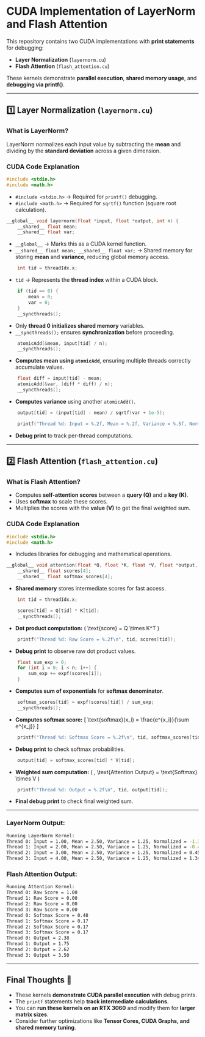 # CUDA Implementation of LayerNorm and Flash Attention

This repository contains two CUDA implementations with **print statements** for debugging:
- **Layer Normalization** (`layernorm.cu`)
- **Flash Attention** (`flash_attention.cu`)

These kernels demonstrate **parallel execution**, **shared memory usage**, and **debugging via printf()**.

---

## 1️⃣ Layer Normalization (`layernorm.cu`)

### **What is LayerNorm?**
LayerNorm normalizes each input value by subtracting the **mean** and dividing by the **standard deviation** across a given dimension.

### **CUDA Code Explanation**

```cpp
#include <stdio.h>
#include <math.h>
```
- `#include <stdio.h>` → Required for `printf()` debugging.
- `#include <math.h>` → Required for `sqrtf()` function (square root calculation).

```cpp
__global__ void layernorm(float *input, float *output, int n) {
    __shared__ float mean;
    __shared__ float var;
```
- `__global__` → Marks this as a CUDA kernel function.
- `__shared__ float mean; __shared__ float var;` → Shared memory for storing **mean** and **variance**, reducing global memory access.

```cpp
    int tid = threadIdx.x;
```
- `tid` → Represents the **thread index** within a CUDA block.

```cpp
    if (tid == 0) {
        mean = 0;
        var = 0;
    }
    __syncthreads();
```
- Only **thread 0 initializes shared memory** variables.
- `__syncthreads();` ensures **synchronization** before proceeding.

```cpp
    atomicAdd(&mean, input[tid] / n);
    __syncthreads();
```
- **Computes mean using `atomicAdd`**, ensuring multiple threads correctly accumulate values.

```cpp
    float diff = input[tid] - mean;
    atomicAdd(&var, (diff * diff) / n);
    __syncthreads();
```
- **Computes variance** using another `atomicAdd()`.

```cpp
    output[tid] = (input[tid] - mean) / sqrtf(var + 1e-5);
```


```cpp
    printf("Thread %d: Input = %.2f, Mean = %.2f, Variance = %.5f, Normalized = %.2f\n", tid, input[tid], mean, var, output[tid]);
```
- **Debug print** to track per-thread computations.

---

## 2️⃣ Flash Attention (`flash_attention.cu`)

### **What is Flash Attention?**
- Computes **self-attention scores** between a **query (Q)** and a **key (K)**.
- Uses **softmax** to scale these scores.
- Multiplies the scores with the **value (V)** to get the final weighted sum.

### **CUDA Code Explanation**

```cpp
#include <stdio.h>
#include <math.h>
```
- Includes libraries for debugging and mathematical operations.

```cpp
__global__ void attention(float *Q, float *K, float *V, float *output, int n) {
    __shared__ float scores[4];
    __shared__ float softmax_scores[4];
```
- **Shared memory** stores intermediate scores for fast access.

```cpp
    int tid = threadIdx.x;

    scores[tid] = Q[tid] * K[tid];
    __syncthreads();
```
- **Dot product computation:** \( \text{score} = Q \times K^T \)

```cpp
    printf("Thread %d: Raw Score = %.2f\n", tid, scores[tid]);
```
- **Debug print** to observe raw dot product values.

```cpp
    float sum_exp = 0;
    for (int i = 0; i < n; i++) {
        sum_exp += expf(scores[i]);
    }
```
- **Computes sum of exponentials** for **softmax denominator**.

```cpp
    softmax_scores[tid] = expf(scores[tid]) / sum_exp;
    __syncthreads();
```
- **Computes softmax score:**
  \[ \text{softmax}(x_i) = \frac{e^{x_i}}{\sum e^{x_j}} \]

```cpp
    printf("Thread %d: Softmax Score = %.2f\n", tid, softmax_scores[tid]);
```
- **Debug print** to check softmax probabilities.

```cpp
    output[tid] = softmax_scores[tid] * V[tid];
```
- **Weighted sum computation:** \( \, \text{Attention Output} = \text{Softmax} \times V \)

```cpp
    printf("Thread %d: Output = %.2f\n", tid, output[tid]);
```
- **Final debug print** to check final weighted sum.

---
### **LayerNorm Output:**
```sh
Running LayerNorm Kernel:
Thread 0: Input = 1.00, Mean = 2.50, Variance = 1.25, Normalized = -1.34
Thread 1: Input = 2.00, Mean = 2.50, Variance = 1.25, Normalized = -0.45
Thread 2: Input = 3.00, Mean = 2.50, Variance = 1.25, Normalized = 0.45
Thread 3: Input = 4.00, Mean = 2.50, Variance = 1.25, Normalized = 1.34
```

### **Flash Attention Output:**
```sh
Running Attention Kernel:
Thread 0: Raw Score = 1.00
Thread 1: Raw Score = 0.00
Thread 2: Raw Score = 0.00
Thread 3: Raw Score = 0.00
Thread 0: Softmax Score = 0.48
Thread 1: Softmax Score = 0.17
Thread 2: Softmax Score = 0.17
Thread 3: Softmax Score = 0.17
Thread 0: Output = 2.38
Thread 1: Output = 1.75
Thread 2: Output = 2.62
Thread 3: Output = 3.50
```

---

## **Final Thoughts 🚀**
- These kernels **demonstrate CUDA parallel execution** with debug prints.
- The `printf` statements help **track intermediate calculations**.
- You can **run these kernels on an RTX 3060** and modify them for **larger matrix sizes**.
- Consider further optimizations like **Tensor Cores, CUDA Graphs, and shared memory tuning**.